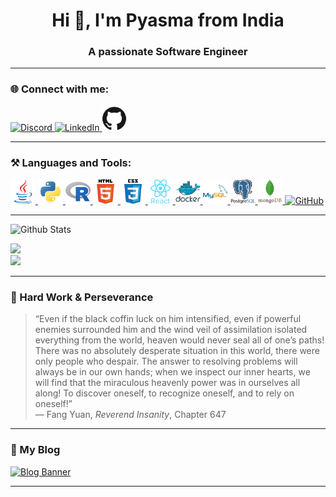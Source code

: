 <h1 align="center">Hi 👋, I'm Pyasma from India</h1>
<h3 align="center">A passionate Software Engineer</h3>

---

<h3 align="left">🌐 Connect with me:</h3>
<p align="left">
  <a href="https://discord.gg/kuMxNnAX" target="_blank">
    <img src="https://img.shields.io/badge/Discord-%237289DA.svg?logo=discord&logoColor=white&style=for-the-badge" alt="Discord"/>
  </a>
  <a href="https://www.linkedin.com/in/piyush-mudgal?utm_source=share&utm_campaign=share_via&utm_content=profile&utm_medium=android_app" target="_blank">
    <img src="https://img.shields.io/badge/LinkedIn-%230077B5.svg?logo=linkedin&logoColor=white&style=for-the-badge" alt="LinkedIn"/>
  </a>
  <a href="https://github.com/" target="_blank"> <img src="https://raw.githubusercontent.com/devicons/devicon/master/icons/github/github-original.svg" width="40" height="40" alt="GitHub"/> </a>
</p>

---

<h3 align="left">⚒️ Languages and Tools:</h3>
<p align="left">
  <a href="https://www.java.com/" target="_blank">
    <img src="https://raw.githubusercontent.com/devicons/devicon/master/icons/java/java-original.svg" width="40" height="40" alt="Java"/>
  </a>
  <a href="https://www.python.org/" target="_blank">
    <img src="https://raw.githubusercontent.com/devicons/devicon/master/icons/python/python-original.svg" width="40" height="40" alt="Python"/>
  </a>
  <a href="https://www.r-project.org/" target="_blank">
    <img src="https://raw.githubusercontent.com/devicons/devicon/master/icons/r/r-original.svg" width="40" height="40" alt="R"/>
  </a>
  <a href="https://www.w3.org/html/" target="_blank">
    <img src="https://raw.githubusercontent.com/devicons/devicon/master/icons/html5/html5-original-wordmark.svg" width="40" height="40" alt="HTML5"/>
  </a>
  <a href="https://www.w3.org/Style/CSS/" target="_blank">
    <img src="https://raw.githubusercontent.com/devicons/devicon/master/icons/css3/css3-original-wordmark.svg" width="40" height="40" alt="CSS3"/>
  </a>
  <a href="https://reactjs.org/" target="_blank">
    <img src="https://raw.githubusercontent.com/devicons/devicon/master/icons/react/react-original-wordmark.svg" width="40" height="40" alt="React"/>
  </a>
  <a href="https://www.docker.com/" target="_blank">
    <img src="https://raw.githubusercontent.com/devicons/devicon/master/icons/docker/docker-original-wordmark.svg" width="40" height="40" alt="Docker"/>
  </a>
  <a href="https://www.mysql.com/" target="_blank">
    <img src="https://raw.githubusercontent.com/devicons/devicon/master/icons/mysql/mysql-original-wordmark.svg" width="40" height="40" alt="MySQL"/>
  </a>
  <a href="https://www.postgresql.org/" target="_blank">
    <img src="https://raw.githubusercontent.com/devicons/devicon/master/icons/postgresql/postgresql-original-wordmark.svg" width="40" height="40" alt="PostgreSQL"/>
  </a>
  <a href="https://www.mongodb.com/" target="_blank">
    <img src="https://raw.githubusercontent.com/devicons/devicon/master/icons/mongodb/mongodb-original-wordmark.svg" width="40" height="40" alt="MongoDB"/>
  </a>
  <a href="https://github.com/" target="_blank">
    <img src="https://img.shields.io/badge/GitHub-%23181717?style=for-the-badge&logo=github&logoColor=white" width="100" alt="GitHub"/>
  </a>
</p>

---

![Github Stats](https://github-readme-stats.vercel.app/api?username=Pyasma&bg_color=30,e96443,904e95&title_color=fff&text_color=fff)  

![](https://github-readme-streak-stats.herokuapp.com/?user=Pyasma&theme=synthwave&hide_border=false)<br/>
![](https://github-readme-stats.vercel.app/api/top-langs/?username=Pyasma&theme=synthwave&hide_border=false&layout=compact)

---

### 💬 Hard Work & Perseverance 

> “Even if the black coffin luck on him intensified, even if powerful enemies surrounded him and the wind veil of assimilation isolated everything from the world, heaven would never seal all of one’s paths! There was no absolutely desperate situation in this world, there were only people who despair. The answer to resolving problems will always be in our own hands; when we inspect our inner hearts, we will find that the miraculous heavenly power was in ourselves all along! To discover oneself, to recognize oneself, and to rely on oneself!”  
> — Fang Yuan, *Reverend Insanity*, Chapter 647  

---

### 📝 My Blog
<a href="https://git-for-everyone.hashnode.dev/git-guide-your-projects-storybook">
  <img src="https://cdn.hashnode.com/res/hashnode/image/stock/unsplash/KPAQpJYzH0Y/upload/fec95f1f2ee16099cb01dd046278af10.jpeg?w=1600&h=840&fit=crop&crop=entropy&auto=compress,format&format=webp" width="400" height="200" alt="Blog Banner"/>
</a>


---

